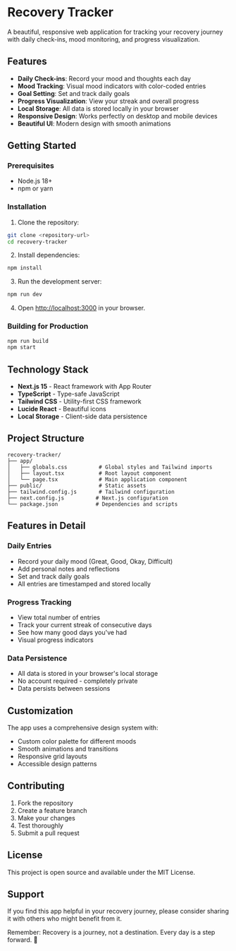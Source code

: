 # Recovery Tracker

A beautiful, responsive web application for tracking your recovery journey with daily check-ins, mood monitoring, and progress visualization.

## Features

- **Daily Check-ins**: Record your mood and thoughts each day
- **Mood Tracking**: Visual mood indicators with color-coded entries
- **Goal Setting**: Set and track daily goals
- **Progress Visualization**: View your streak and overall progress
- **Local Storage**: All data is stored locally in your browser
- **Responsive Design**: Works perfectly on desktop and mobile devices
- **Beautiful UI**: Modern design with smooth animations

## Getting Started

### Prerequisites

- Node.js 18+ 
- npm or yarn

### Installation

1. Clone the repository:
```bash
git clone <repository-url>
cd recovery-tracker
```

2. Install dependencies:
```bash
npm install
```

3. Run the development server:
```bash
npm run dev
```

4. Open [http://localhost:3000](http://localhost:3000) in your browser.

### Building for Production

```bash
npm run build
npm start
```

## Technology Stack

- **Next.js 15** - React framework with App Router
- **TypeScript** - Type-safe JavaScript
- **Tailwind CSS** - Utility-first CSS framework
- **Lucide React** - Beautiful icons
- **Local Storage** - Client-side data persistence

## Project Structure

```
recovery-tracker/
├── app/
│   ├── globals.css          # Global styles and Tailwind imports
│   ├── layout.tsx           # Root layout component
│   └── page.tsx             # Main application component
├── public/                  # Static assets
├── tailwind.config.js       # Tailwind configuration
├── next.config.js          # Next.js configuration
└── package.json            # Dependencies and scripts
```

## Features in Detail

### Daily Entries
- Record your daily mood (Great, Good, Okay, Difficult)
- Add personal notes and reflections
- Set and track daily goals
- All entries are timestamped and stored locally

### Progress Tracking
- View total number of entries
- Track your current streak of consecutive days
- See how many good days you've had
- Visual progress indicators

### Data Persistence
- All data is stored in your browser's local storage
- No account required - completely private
- Data persists between sessions

## Customization

The app uses a comprehensive design system with:
- Custom color palette for different moods
- Smooth animations and transitions
- Responsive grid layouts
- Accessible design patterns

## Contributing

1. Fork the repository
2. Create a feature branch
3. Make your changes
4. Test thoroughly
5. Submit a pull request

## License

This project is open source and available under the MIT License.

## Support

If you find this app helpful in your recovery journey, please consider sharing it with others who might benefit from it.

Remember: Recovery is a journey, not a destination. Every day is a step forward. 💪